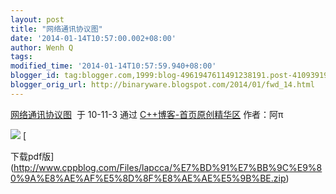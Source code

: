 ```yaml
---
layout: post
title: "网络通讯协议图"
date: '2014-01-14T10:57:00.002+08:00'
author: Wenh Q
tags:
modified_time: '2014-01-14T10:57:59.940+08:00'
blogger_id: tag:blogger.com,1999:blog-4961947611491238191.post-4109391919803026114
blogger_orig_url: http://binaryware.blogspot.com/2014/01/fwd_14.html
---
```

[网络通讯协议图](http://www.cppblog.com/lapcca/archive/2010/11/04/132434.html)  于
10-11-3 通过
[C++博客-首页原创精华区](https://www.blogger.com/blogger.g?blogID=4961947611491238191)
作者：阿π

![](https://images-blogger-opensocial.googleusercontent.com/gadgets/proxy?url=http%3A%2F%2Fwww.cppblog.com%2Fimages%2Fcppblog_com%2Flapcca%2F13342%2Fo_wlxyt.jpg&container=blogger&gadget=a&rewriteMime=image%2F*)
[




下载pdf版](http://www.cppblog.com/Files/lapcca/%E7%BD%91%E7%BB%9C%E9%80%9A%E8%AE%AF%E5%8D%8F%E8%AE%AE%E5%9B%BE.zip)
